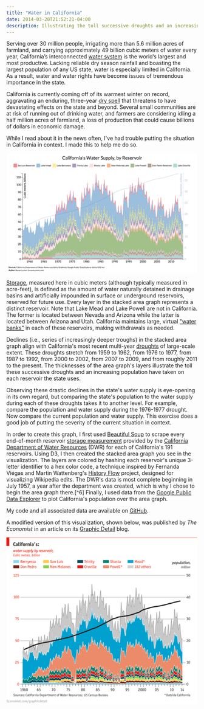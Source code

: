 ```yaml
---
title: "Water in California"
date: 2014-03-20T21:52:21-04:00
description: Illustrating the toll successive droughts and an increasing population have taken on California's reservoirs.
---
```


Serving over 30 million people, irrigating more than 5.6 million acres of farmland, and carrying approximately 49 billion cubic meters of water every year, California’s interconnected [water system](https://en.wikipedia.org/wiki/Water_in_California) is the world’s largest and most productive. Lacking reliable dry season rainfall and boasting the largest population of any US state, water is especially limited in California. As a result, water and water rights have become issues of tremendous importance in the state.

California is currently coming off of its warmest winter on record, aggravating an enduring, three-year [dry spell](https://www.reuters.com/article/2014/03/18/us-usa-california-drought-idUSBREA2H03720140318) that threatens to have devastating effects on the state and beyond. Several small communities are at risk of running out of drinking water, and farmers are considering idling a half million acres of farmland, a loss of production that could cause billions of dollars in economic damage.

While I read about it in the news often, I've had trouble putting the situation in California in context. I made this to help me do so.

![Stacked area graph illustrating historical water supplies in California](california-water.png)

[Storage](https://water.usgs.gov/wsc/glossary.html#S), measured here in cubic meters (although typically measured in acre-feet), is defined as the amount of water naturally detained in drainage basins and artificially impounded in surface or underground reservoirs, reserved for future use. Every layer in the stacked area graph represents a distinct reservoir. Note that Lake Mead and Lake Powell are not in California. The former is located between Nevada and Arizona while the latter is located between Arizona and Utah. California maintains large, virtual ["water banks"](https://www.reviewjournal.com/news/california-will-tap-its-water-bank-even-as-lake-mead-shrinks/) in each of these reservoirs, making withdrawals as needed.

Declines (i.e., series of increasingly deeper troughs) in the stacked area graph align with California's most recent multi-year [droughts](https://www.water.ca.gov/waterconditions/docs/Drought2012.pdf) of large-scale extent. These droughts stretch from 1959 to 1962, from 1976 to 1977, from 1987 to 1992, from 2000 to 2002, from 2007 to 2009, and from roughly 2011 to the present. The thicknesses of the area graph's layers illustrate the toll these successive droughts and an increasing population have taken on each reservoir the state uses.

Observing these drastic declines in the state's water supply is eye-opening in its own regard, but comparing the state's population to the water supply during each of these droughts takes it to another level. For example, compare the population and water supply during the 1976-1977 drought. Now compare the current population and water supply. This exercise does a good job of putting the severity of the current situation in context.

In order to create this graph, I first used [Beautiful Soup](https://www.crummy.com/software/BeautifulSoup/) to scrape every end-of-month reservoir [storage measurement](https://cdec.water.ca.gov/misc/monthly_res.html) provided by the [California Department of Water Resources](https://en.wikipedia.org/wiki/California_Department_of_Water_Resources) (DWR) for each of California's 191 reservoirs. Using D3, I then created the stacked area graph you see in the visualization. The layers are colored by hashing each reservoir's unique 3-letter identifier to a hex color code, a technique inspired by Fernanda Viégas and Martin Wattenberg's [History Flow](http://hint.fm/projects/historyflow/) project, designed for visualizing Wikipedia edits. The DWR's data is most complete beginning in July 1957, a year after the department was created, which is why I chose to begin the area graph there.[^6] Finally, I used data from the [Google Public Data Explorer](https://www.google.com/publicdata/explore?ds=kf7tgg1uo9ude_&met_y=population&hl=en&dl=en&idim=state:06000:48000#!ctype=l&strail=false&bcs=d&nselm=h&met_y=population&scale_y=lin&ind_y=false&rdim=country&idim=state:06000&ifdim=country&tstart=-411332400000&tend=1342670400000&hl=en_US&dl=en&ind=false) to plot California's population over the area graph.

My code and all associated data are available on [GitHub](https://github.com/rlucioni/viz/tree/master/water).

A modified version of this visualization, shown below, was published by *The Economist* in an article on its [Graphic Detail](https://www.economist.com/blogs/graphicdetail/2014/04/daily-chart-10) blog.

![Stacked area graph illustrating historical water supplies in California, from The Economist](california-water-economist.png)
